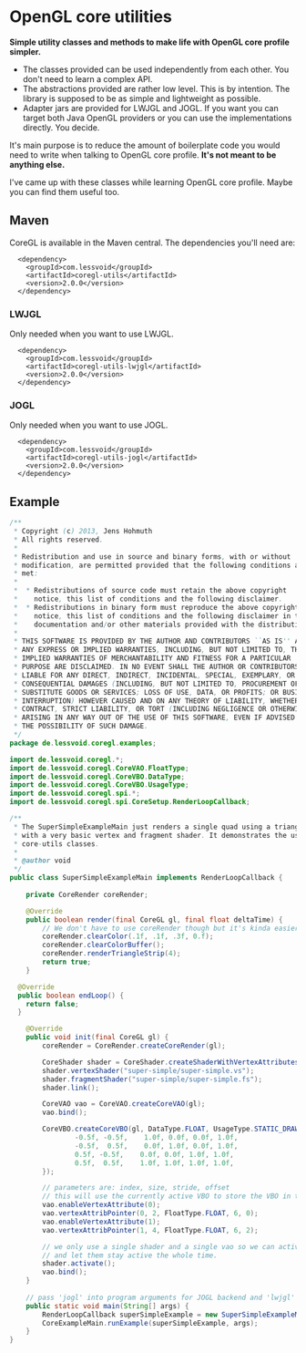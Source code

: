 # OpenGL core utilities

**Simple utility classes and methods to make life with OpenGL core profile simpler.**

- The classes provided can be used independently from each other. You don't need to learn a complex API.
- The abstractions provided are rather low level. This is by intention. The library is supposed to be as simple and lightweight as possible.
- Adapter jars are provided for LWJGL and JOGL. If you want you can target both Java OpenGL providers or you can use the implementations directly. You decide. 

It's main purpose is to reduce the amount of boilerplate code you would need to write when talking to OpenGL core profile.
**It's not meant to be anything else.**

I've came up with these classes while learning OpenGL core profile. Maybe you can find them useful too.

## Maven

CoreGL is available in the Maven central. The dependencies you'll need are:

```
  <dependency>
    <groupId>com.lessvoid</groupId>
    <artifactId>coregl-utils</artifactId>
    <version>2.0.0</version>
  </dependency>
```

### LWJGL

Only needed when you want to use LWJGL.

```
  <dependency>
    <groupId>com.lessvoid</groupId>
    <artifactId>coregl-utils-lwjgl</artifactId>
    <version>2.0.0</version>
  </dependency>
```

### JOGL

Only needed when you want to use JOGL.

```
  <dependency>
    <groupId>com.lessvoid</groupId>
    <artifactId>coregl-utils-jogl</artifactId>
    <version>2.0.0</version>
  </dependency>
```

## Example

```java
/**
 * Copyright (c) 2013, Jens Hohmuth 
 * All rights reserved. 
 * 
 * Redistribution and use in source and binary forms, with or without 
 * modification, are permitted provided that the following conditions are 
 * met: 
 * 
 *  * Redistributions of source code must retain the above copyright 
 *    notice, this list of conditions and the following disclaimer. 
 *  * Redistributions in binary form must reproduce the above copyright 
 *    notice, this list of conditions and the following disclaimer in the 
 *    documentation and/or other materials provided with the distribution. 
 * 
 * THIS SOFTWARE IS PROVIDED BY THE AUTHOR AND CONTRIBUTORS ``AS IS'' AND 
 * ANY EXPRESS OR IMPLIED WARRANTIES, INCLUDING, BUT NOT LIMITED TO, THE 
 * IMPLIED WARRANTIES OF MERCHANTABILITY AND FITNESS FOR A PARTICULAR 
 * PURPOSE ARE DISCLAIMED. IN NO EVENT SHALL THE AUTHOR OR CONTRIBUTORS BE 
 * LIABLE FOR ANY DIRECT, INDIRECT, INCIDENTAL, SPECIAL, EXEMPLARY, OR 
 * CONSEQUENTIAL DAMAGES (INCLUDING, BUT NOT LIMITED TO, PROCUREMENT OF 
 * SUBSTITUTE GOODS OR SERVICES; LOSS OF USE, DATA, OR PROFITS; OR BUSINESS 
 * INTERRUPTION) HOWEVER CAUSED AND ON ANY THEORY OF LIABILITY, WHETHER IN 
 * CONTRACT, STRICT LIABILITY, OR TORT (INCLUDING NEGLIGENCE OR OTHERWISE) 
 * ARISING IN ANY WAY OUT OF THE USE OF THIS SOFTWARE, EVEN IF ADVISED OF 
 * THE POSSIBILITY OF SUCH DAMAGE.
 */
package de.lessvoid.coregl.examples;

import de.lessvoid.coregl.*;
import de.lessvoid.coregl.CoreVAO.FloatType;
import de.lessvoid.coregl.CoreVBO.DataType;
import de.lessvoid.coregl.CoreVBO.UsageType;
import de.lessvoid.coregl.spi.*;
import de.lessvoid.coregl.spi.CoreSetup.RenderLoopCallback;

/**
 * The SuperSimpleExampleMain just renders a single quad using a triangle strip
 * with a very basic vertex and fragment shader. It demonstrates the use of the
 * core-utils classes.
 *
 * @author void
 */
public class SuperSimpleExampleMain implements RenderLoopCallback {
	
	private CoreRender coreRender;

	@Override
	public boolean render(final CoreGL gl, final float deltaTime) {
		// We don't have to use coreRender though but it's kinda easier that way
		coreRender.clearColor(.1f, .1f, .3f, 0.f);
		coreRender.clearColorBuffer();
		coreRender.renderTriangleStrip(4);
		return true;
	}

  @Override
  public boolean endLoop() {
    return false;
  }

	@Override
	public void init(final CoreGL gl) {
		coreRender = CoreRender.createCoreRender(gl);

		CoreShader shader = CoreShader.createShaderWithVertexAttributes(gl, "vVertex", "vColor");
		shader.vertexShader("super-simple/super-simple.vs");
		shader.fragmentShader("super-simple/super-simple.fs");
		shader.link();

		CoreVAO vao = CoreVAO.createCoreVAO(gl);
		vao.bind();

		CoreVBO.createCoreVBO(gl, DataType.FLOAT, UsageType.STATIC_DRAW, new Float[] {
				-0.5f, -0.5f,    1.0f, 0.0f, 0.0f, 1.0f,
				-0.5f,  0.5f,    0.0f, 1.0f, 0.0f, 1.0f,
				0.5f, -0.5f,    0.0f, 0.0f, 1.0f, 1.0f,
				0.5f,  0.5f,    1.0f, 1.0f, 1.0f, 1.0f,
		});

		// parameters are: index, size, stride, offset
		// this will use the currently active VBO to store the VBO in the VAO
		vao.enableVertexAttribute(0);
		vao.vertexAttribPointer(0, 2, FloatType.FLOAT, 6, 0);
		vao.enableVertexAttribute(1);
		vao.vertexAttribPointer(1, 4, FloatType.FLOAT, 6, 2);

		// we only use a single shader and a single vao so we can activate both here
		// and let them stay active the whole time.
		shader.activate();
		vao.bind();
	}
	
	// pass 'jogl' into program arguments for JOGL backend and 'lwjgl' for LWJGL backend
	public static void main(String[] args) {
		RenderLoopCallback superSimpleExample = new SuperSimpleExampleMain();
		CoreExampleMain.runExample(superSimpleExample, args);
	}
}
```
